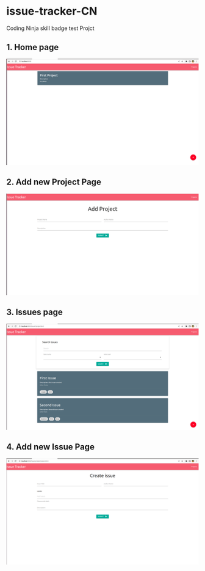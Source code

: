 # issue-tracker-CN
Coding Ninja skill badge test Projct


## 1. Home page
![Home page](./static/images/home-page.png)

## 2. Add new Project Page
![Add new project page](./static/images/add-new-project-page.png)

## 3. Issues page
![Issues page](./static/images/issue-search-page.png)

## 4. Add new Issue Page
![Add new project page](./static/images/add-new-issue-page.png)

